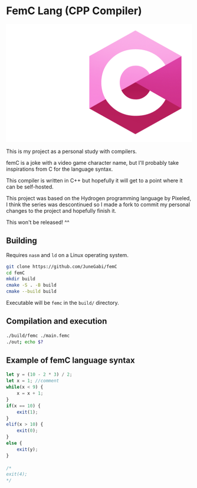 # FemC Lang (CPP Compiler)

![femC logo](./femC_logo.png)

This is my project as a personal study with compilers.

femC is a joke with a video game character name, but I'll probably take inspirations from C for the language syntax.

This compiler is written in C++ but hopefully it will get to a point where it can be self-hosted.

This project was based on the Hydrogen programming language by Pixeled, I think the series was descontinued so I made a fork to commit my personal changes to the project and hopefully finish it.

This won't be released! ^^

## Building

Requires `nasm` and `ld` on a Linux operating system.

```bash
git clone https://github.com/JuneGabi/femC
cd femC
mkdir build
cmake -S . -B build
cmake --build build
```

Executable will be `femc` in the `build/` directory.

## Compilation and execution

```bash
./build/femc ./main.femc
./out; echo $?
```

## Example of femC language syntax

```js
let y = (10 - 2 * 3) / 2;
let x = 1; //comment
while(x < 9) {
    x = x + 1;
}
if(x == 10) {
    exit(1);
}
elif(x > 10) {
    exit(0);
}
else {
    exit(y);
}

/*
exit(4);
*/
```
